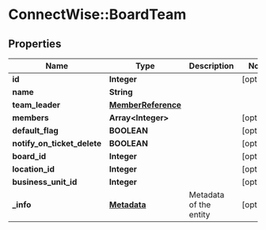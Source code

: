 # ConnectWise::BoardTeam

## Properties
Name | Type | Description | Notes
------------ | ------------- | ------------- | -------------
**id** | **Integer** |  | [optional] 
**name** | **String** |  | 
**team_leader** | [**MemberReference**](MemberReference.md) |  | 
**members** | **Array&lt;Integer&gt;** |  | [optional] 
**default_flag** | **BOOLEAN** |  | [optional] 
**notify_on_ticket_delete** | **BOOLEAN** |  | [optional] 
**board_id** | **Integer** |  | [optional] 
**location_id** | **Integer** |  | [optional] 
**business_unit_id** | **Integer** |  | [optional] 
**_info** | [**Metadata**](Metadata.md) | Metadata of the entity | [optional] 


